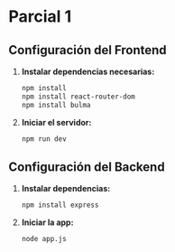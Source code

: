 # Parcial 1


## Configuración del Frontend


1. **Instalar dependencias necesarias:**

   ```bash
   npm install
   npm install react-router-dom
   npm install bulma

2. **Iniciar el servidor:**

     ```bash
    npm run dev


## Configuración del Backend

1. **Instalar dependencias:**

   ```bash
   npm install express

2. **Iniciar la app:**

     ```bash
    node app.js

